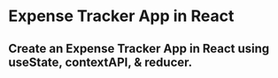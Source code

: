 # Expense Tracker App in React
## Create an Expense Tracker App in React using useState, contextAPI, & reducer.
